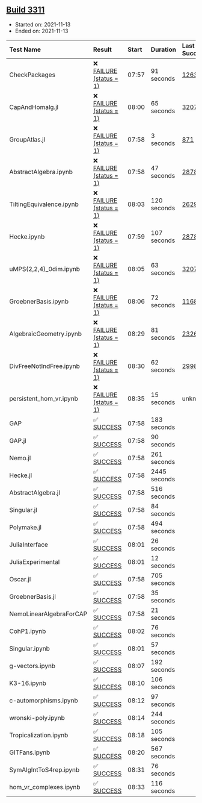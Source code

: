 ## [Build 3311](https://oscarci.mathematik.uni-kl.de/job/oscar-stable/3311/)

* Started on: 2021-11-13
* Ended on: 2021-11-13

| Test Name    | Result | Start | Duration | Last Success | First Failure |
|:-------------|:-------|:------|:---------|:-------------|:--------------|
| CheckPackages | ❌ [FAILURE (status = 1)](https://oscarci.mathematik.uni-kl.de/job/oscar-stable/3311/artifact/logs/build-3311/CheckPackages.log) | 07:57 | 91 seconds | [1263](https://oscarci.mathematik.uni-kl.de/job/oscar-stable/1263/) | [1264](https://oscarci.mathematik.uni-kl.de/job/oscar-stable/1264/) |
| CapAndHomalg.jl | ❌ [FAILURE (status = 1)](https://oscarci.mathematik.uni-kl.de/job/oscar-stable/3311/artifact/logs/build-3311/CapAndHomalg.jl.log) | 08:00 | 65 seconds | [3207](https://oscarci.mathematik.uni-kl.de/job/oscar-stable/3207/) | [3208](https://oscarci.mathematik.uni-kl.de/job/oscar-stable/3208/) |
| GroupAtlas.jl | ❌ [FAILURE (status = 1)](https://oscarci.mathematik.uni-kl.de/job/oscar-stable/3311/artifact/logs/build-3311/GroupAtlas.jl.log) | 07:58 | 3 seconds | [871](https://oscarci.mathematik.uni-kl.de/job/oscar-stable/871/) | [872](https://oscarci.mathematik.uni-kl.de/job/oscar-stable/872/) |
| AbstractAlgebra.ipynb | ❌ [FAILURE (status = 1)](https://oscarci.mathematik.uni-kl.de/job/oscar-stable/3311/artifact/logs/build-3311/AbstractAlgebra.ipynb.log) | 07:58 | 47 seconds | [2878](https://oscarci.mathematik.uni-kl.de/job/oscar-stable/2878/) | [2879](https://oscarci.mathematik.uni-kl.de/job/oscar-stable/2879/) |
| TiltingEquivalence.ipynb | ❌ [FAILURE (status = 1)](https://oscarci.mathematik.uni-kl.de/job/oscar-stable/3311/artifact/logs/build-3311/TiltingEquivalence.ipynb.log) | 08:03 | 120 seconds | [2629](https://oscarci.mathematik.uni-kl.de/job/oscar-stable/2629/) | [2630](https://oscarci.mathematik.uni-kl.de/job/oscar-stable/2630/) |
| Hecke.ipynb | ❌ [FAILURE (status = 1)](https://oscarci.mathematik.uni-kl.de/job/oscar-stable/3311/artifact/logs/build-3311/Hecke.ipynb.log) | 07:59 | 107 seconds | [2878](https://oscarci.mathematik.uni-kl.de/job/oscar-stable/2878/) | [2879](https://oscarci.mathematik.uni-kl.de/job/oscar-stable/2879/) |
| uMPS(2,2,4)_0dim.ipynb | ❌ [FAILURE (status = 1)](https://oscarci.mathematik.uni-kl.de/job/oscar-stable/3311/artifact/logs/build-3311/uMPS-2-2-4-_0dim.ipynb.log) | 08:05 | 63 seconds | [3207](https://oscarci.mathematik.uni-kl.de/job/oscar-stable/3207/) | [3208](https://oscarci.mathematik.uni-kl.de/job/oscar-stable/3208/) |
| GroebnerBasis.ipynb | ❌ [FAILURE (status = 1)](https://oscarci.mathematik.uni-kl.de/job/oscar-stable/3311/artifact/logs/build-3311/GroebnerBasis.ipynb.log) | 08:06 | 72 seconds | [1168](https://oscarci.mathematik.uni-kl.de/job/oscar-stable/1168/) | [1169](https://oscarci.mathematik.uni-kl.de/job/oscar-stable/1169/) |
| AlgebraicGeometry.ipynb | ❌ [FAILURE (status = 1)](https://oscarci.mathematik.uni-kl.de/job/oscar-stable/3311/artifact/logs/build-3311/AlgebraicGeometry.ipynb.log) | 08:29 | 81 seconds | [2326](https://oscarci.mathematik.uni-kl.de/job/oscar-stable/2326/) | [2327](https://oscarci.mathematik.uni-kl.de/job/oscar-stable/2327/) |
| DivFreeNotIndFree.ipynb | ❌ [FAILURE (status = 1)](https://oscarci.mathematik.uni-kl.de/job/oscar-stable/3311/artifact/logs/build-3311/DivFreeNotIndFree.ipynb.log) | 08:30 | 62 seconds | [2998](https://oscarci.mathematik.uni-kl.de/job/oscar-stable/2998/) | [2999](https://oscarci.mathematik.uni-kl.de/job/oscar-stable/2999/) |
| persistent_hom_vr.ipynb | ❌ [FAILURE (status = 1)](https://oscarci.mathematik.uni-kl.de/job/oscar-stable/3311/artifact/logs/build-3311/persistent_hom_vr.ipynb.log) | 08:35 | 15 seconds | unknown | unknown |
| GAP | ✅ [SUCCESS](https://oscarci.mathematik.uni-kl.de/job/oscar-stable/3311/artifact/logs/build-3311/GAP.log) | 07:58 | 183 seconds |  |  |
| GAP.jl | ✅ [SUCCESS](https://oscarci.mathematik.uni-kl.de/job/oscar-stable/3311/artifact/logs/build-3311/GAP.jl.log) | 07:58 | 90 seconds |  |  |
| Nemo.jl | ✅ [SUCCESS](https://oscarci.mathematik.uni-kl.de/job/oscar-stable/3311/artifact/logs/build-3311/Nemo.jl.log) | 07:58 | 261 seconds |  |  |
| Hecke.jl | ✅ [SUCCESS](https://oscarci.mathematik.uni-kl.de/job/oscar-stable/3311/artifact/logs/build-3311/Hecke.jl.log) | 07:58 | 2445 seconds |  |  |
| AbstractAlgebra.jl | ✅ [SUCCESS](https://oscarci.mathematik.uni-kl.de/job/oscar-stable/3311/artifact/logs/build-3311/AbstractAlgebra.jl.log) | 07:58 | 516 seconds |  |  |
| Singular.jl | ✅ [SUCCESS](https://oscarci.mathematik.uni-kl.de/job/oscar-stable/3311/artifact/logs/build-3311/Singular.jl.log) | 07:58 | 84 seconds |  |  |
| Polymake.jl | ✅ [SUCCESS](https://oscarci.mathematik.uni-kl.de/job/oscar-stable/3311/artifact/logs/build-3311/Polymake.jl.log) | 07:58 | 494 seconds |  |  |
| JuliaInterface | ✅ [SUCCESS](https://oscarci.mathematik.uni-kl.de/job/oscar-stable/3311/artifact/logs/build-3311/JuliaInterface.log) | 08:01 | 26 seconds |  |  |
| JuliaExperimental | ✅ [SUCCESS](https://oscarci.mathematik.uni-kl.de/job/oscar-stable/3311/artifact/logs/build-3311/JuliaExperimental.log) | 08:01 | 12 seconds |  |  |
| Oscar.jl | ✅ [SUCCESS](https://oscarci.mathematik.uni-kl.de/job/oscar-stable/3311/artifact/logs/build-3311/Oscar.jl.log) | 07:58 | 705 seconds |  |  |
| GroebnerBasis.jl | ✅ [SUCCESS](https://oscarci.mathematik.uni-kl.de/job/oscar-stable/3311/artifact/logs/build-3311/GroebnerBasis.jl.log) | 07:58 | 35 seconds |  |  |
| NemoLinearAlgebraForCAP | ✅ [SUCCESS](https://oscarci.mathematik.uni-kl.de/job/oscar-stable/3311/artifact/logs/build-3311/NemoLinearAlgebraForCAP.log) | 07:58 | 21 seconds |  |  |
| CohP1.ipynb | ✅ [SUCCESS](https://oscarci.mathematik.uni-kl.de/job/oscar-stable/3311/artifact/logs/build-3311/CohP1.ipynb.log) | 08:02 | 76 seconds |  |  |
| Singular.ipynb | ✅ [SUCCESS](https://oscarci.mathematik.uni-kl.de/job/oscar-stable/3311/artifact/logs/build-3311/Singular.ipynb.log) | 08:01 | 57 seconds |  |  |
| g-vectors.ipynb | ✅ [SUCCESS](https://oscarci.mathematik.uni-kl.de/job/oscar-stable/3311/artifact/logs/build-3311/g-vectors.ipynb.log) | 08:07 | 192 seconds |  |  |
| K3-16.ipynb | ✅ [SUCCESS](https://oscarci.mathematik.uni-kl.de/job/oscar-stable/3311/artifact/logs/build-3311/K3-16.ipynb.log) | 08:10 | 106 seconds |  |  |
| c-automorphisms.ipynb | ✅ [SUCCESS](https://oscarci.mathematik.uni-kl.de/job/oscar-stable/3311/artifact/logs/build-3311/c-automorphisms.ipynb.log) | 08:12 | 97 seconds |  |  |
| wronski-poly.ipynb | ✅ [SUCCESS](https://oscarci.mathematik.uni-kl.de/job/oscar-stable/3311/artifact/logs/build-3311/wronski-poly.ipynb.log) | 08:14 | 244 seconds |  |  |
| Tropicalization.ipynb | ✅ [SUCCESS](https://oscarci.mathematik.uni-kl.de/job/oscar-stable/3311/artifact/logs/build-3311/Tropicalization.ipynb.log) | 08:18 | 105 seconds |  |  |
| GITFans.ipynb | ✅ [SUCCESS](https://oscarci.mathematik.uni-kl.de/job/oscar-stable/3311/artifact/logs/build-3311/GITFans.ipynb.log) | 08:20 | 567 seconds |  |  |
| SymAlgIntToS4rep.ipynb | ✅ [SUCCESS](https://oscarci.mathematik.uni-kl.de/job/oscar-stable/3311/artifact/logs/build-3311/SymAlgIntToS4rep.ipynb.log) | 08:31 | 76 seconds |  |  |
| hom_vr_complexes.ipynb | ✅ [SUCCESS](https://oscarci.mathematik.uni-kl.de/job/oscar-stable/3311/artifact/logs/build-3311/hom_vr_complexes.ipynb.log) | 08:33 | 116 seconds |  |  |
